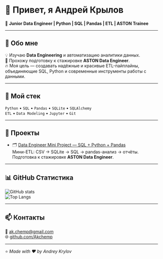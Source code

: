 # 👋 Привет, я Андрей Крылов  

🎯 **Junior Data Engineer | Python | SQL | Pandas | ETL | ASTON Trainee**

---

## 🧭 Обо мне  
💡 Изучаю **Data Engineering** и автоматизацию аналитики данных.  
🚀 Прохожу подготовку к стажировке **ASTON Data Engineer**.  
🔥 Моя цель — создавать надёжные и красивые ETL-пайплайны,  
объединяющие SQL, Python и современные инструменты работы с данными.

---

## 🧰 Мой стек  

`Python` • `SQL` • `Pandas` • `SQLite` • `SQLAlchemy`  
`ETL` • `Data Modeling` • `Jupyter` • `Git`  

---

## 🚀 Проекты  

- 🗂️ [Data Engineer Mini Project — SQL + Python + Pandas](https://github.com/Akchemp/data-engineer-mini-project)  
  Мини-ETL: CSV → SQLite → SQL → pandas-анализ → отчёты.  
  Подготовка к стажировке **ASTON Data Engineer**.  

---

## 📊 GitHub Статистика  

![GitHub stats](https://github-readme-stats.vercel.app/api?username=Akchemp&show_icons=true&theme=tokyonight)  
![Top Langs](https://github-readme-stats.vercel.app/api/top-langs/?username=Akchemp&layout=compact&theme=tokyonight)

---

## 📫 Контакты  

📧 [ak.chemp@gmail.com](mailto:ak.chemp@gmail.com)  
🌐 [github.com/Akchemp](https://github.com/Akchemp)  

---

⭐ *Made with ❤️ by Andrey Krylov*

